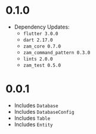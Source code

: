 # 0.1.0
- Dependency Updates:
	- `flutter 3.0.0`
	- `dart 2.17.0`
	- `zam_core 0.7.0`
	- `zam_command_pattern 0.3.0`
	- `lints 2.0.0`
	- `zam_test 0.5.0`

# 0.0.1
- Includes `Database`
- Includes `DatabaseConfig`
- Includes `Table`
- Includes `Entity`
